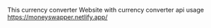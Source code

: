 This currency converter Website 
with currency converter api usage
https://moneyswapper.netlify.app/
